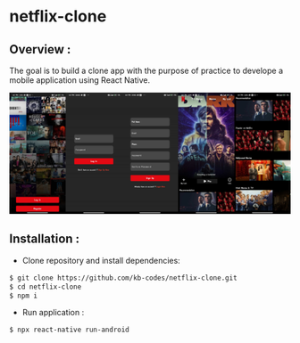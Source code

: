 # netflix-clone
## Overview :
The goal is to build a clone app with the purpose of practice to develope a mobile application using React Native.

![](./screenshots.jpg)

## Installation :
* Clone repository and install dependencies:
``` 
$ git clone https://github.com/kb-codes/netflix-clone.git
$ cd netflix-clone
$ npm i
```

* Run application :
```
$ npx react-native run-android
```

